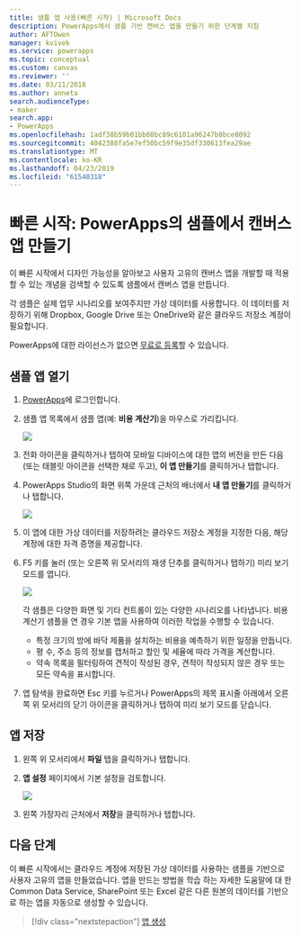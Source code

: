 ```yaml
---
title: 샘플 앱 사용(빠른 시작) | Microsoft Docs
description: PowerApps에서 샘플 기반 캔버스 앱을 만들기 위한 단계별 지침
author: AFTOwen
manager: kvivek
ms.service: powerapps
ms.topic: conceptual
ms.custom: canvas
ms.reviewer: ''
ms.date: 03/11/2018
ms.author: anneta
search.audienceType:
- maker
search.app:
- PowerApps
ms.openlocfilehash: 1adf38b59b01bb08bc89c6101a96247b8bce8092
ms.sourcegitcommit: 4042388fa5e7ef50bc59f9e35df330613fea29ae
ms.translationtype: MT
ms.contentlocale: ko-KR
ms.lasthandoff: 04/23/2019
ms.locfileid: "61540318"
---
```

# <a name="quickstart-create-a-canvas-app-from-a-sample-in-powerapps"></a>빠른 시작: PowerApps의 샘플에서 캔버스 앱 만들기
이 빠른 시작에서 디자인 가능성을 알아보고 사용자 고유의 캔버스 앱을 개발할 때 적용할 수 있는 개념을 검색할 수 있도록 샘플에서 캔버스 앱을 만듭니다.

각 샘플은 실제 업무 시나리오를 보여주지만 가상 데이터를 사용합니다. 이 데이터를 저장하기 위해 Dropbox, Google Drive 또는 OneDrive와 같은 클라우드 저장소 계정이 필요합니다.

PowerApps에 대한 라이선스가 없으면 [무료로 등록](../signup-for-powerapps.md)할 수 있습니다.

## <a name="open-a-sample-app"></a>샘플 앱 열기
1. [PowerApps](https://web.powerapps.com?utm_source=padocs&utm_medium=linkinadoc&utm_campaign=referralsfromdoc)에 로그인합니다.

1. 샘플 앱 목록에서 샘플 앱(예: **비용 계산기**)을 마우스로 가리킵니다.

    ![](./media/open-and-run-a-sample-app/cost-estimator.png)

1. 전화 아이콘을 클릭하거나 탭하여 모바일 디바이스에 대한 앱의 버전을 만든 다음(또는 태블릿 아이콘을 선택한 채로 두고), **이 앱 만들기**를 클릭하거나 탭합니다.

1. PowerApps Studio의 화면 위쪽 가운데 근처의 배너에서 **내 앱 만들기**를 클릭하거나 탭합니다.

    ![](./media/open-and-run-a-sample-app/banner.png)

1. 이 앱에 대한 가상 데이터를 저장하려는 클라우드 저장소 계정을 지정한 다음, 해당 계정에 대한 자격 증명을 제공합니다.

1. F5 키를 눌러 (또는 오른쪽 위 모서리의 재생 단추를 클릭하거나 탭하기) 미리 보기 모드를 엽니다.

    ![](./media/open-and-run-a-sample-app/open-preview.png)

    각 샘플은 다양한 화면 및 기타 컨트롤이 있는 다양한 시나리오를 나타냅니다. 비용 계산기 샘플을 연 경우 기본 앱을 사용하여 이러한 작업을 수행할 수 있습니다.

    - 특정 크기의 방에 바닥 제품을 설치하는 비용을 예측하기 위한 일정을 만듭니다.
    - 평 수, 주소 등의 정보를 캡처하고 할인 및 세율에 따라 가격을 계산합니다.
    - 약속 목록을 필터링하여 견적이 작성된 경우, 견적이 작성되지 않은 경우 또는 모든 약속을 표시합니다.
    
1. 앱 탐색을 완료하면 Esc 키를 누르거나 PowerApps의 제목 표시줄 아래에서 오른쪽 위 모서리의 닫기 아이콘을 클릭하거나 탭하여 미리 보기 모드를 닫습니다.

## <a name="save-the-app"></a>앱 저장
1. 왼쪽 위 모서리에서 **파일** 탭을 클릭하거나 탭합니다.

1. **앱 설정** 페이지에서 기본 설정을 검토합니다.

    ![](./media/open-and-run-a-sample-app/app-settings.png)

1. 왼쪽 가장자리 근처에서 **저장**을 클릭하거나 탭합니다. 

## <a name="next-steps"></a>다음 단계
이 빠른 시작에서는 클라우드 계정에 저장된 가상 데이터를 사용하는 샘플을 기반으로 사용자 고유의 앱을 만들었습니다. 앱을 만드는 방법을 학습 하는 자세한 도움말에 대 한 Common Data Service, SharePoint 또는 Excel 같은 다른 원본의 데이터를 기반으로 하는 앱을 자동으로 생성할 수 있습니다.

> [!div class="nextstepaction"]
> [앱 생성](data-platform-create-app.md)
